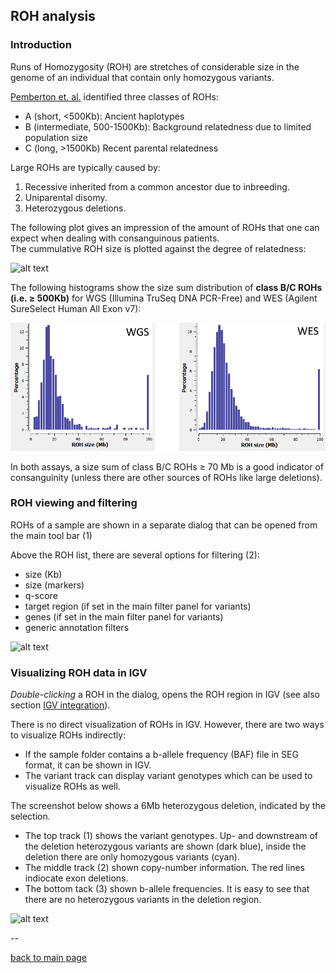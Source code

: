 ## ROH analysis


### Introduction

Runs of Homozygosity (ROH) are stretches of considerable size in the genome of an individual that contain only homozygous variants. 

[Pemberton et. al.](https://www.ncbi.nlm.nih.gov/pubmed/22883143) identified three classes of ROHs:

* A (short, &lt;500Kb): Ancient haplotypes
* B (intermediate, 500-1500Kb): Background relatedness due to limited population size
* C (long, &gt;1500Kb) Recent parental relatedness


Large ROHs are typically caused by:

1. Recessive inherited from a common ancestor due to inbreeding.
2. Uniparental disomy.
3. Heterozygous deletions.

The following plot gives an impression of the amount of ROHs that one can expect when dealing with consanguinous patients.  
The cummulative ROH size is plotted against the degree of relatedness:

![alt text](roh_consanguinity.png)

The following histograms show the size sum distribution of **class B/C ROHs (i.e. &ge; 500Kb)** for WGS (Illumina TruSeq DNA PCR-Free) and WES (Agilent SureSelect Human All Exon v7):

![alt text](roh_distribution.png)

In both assays, a size sum of class B/C ROHs &ge; 70 Mb is a good indicator of consanguinity (unless there are other sources of ROHs like large deletions).

### ROH viewing and filtering

ROHs of a sample are shown in a separate dialog that can be opened from the main tool bar (1)

Above the ROH list, there are several options for filtering (2):

* size (Kb)
* size (markers)
* q-score
* target region (if set in the main filter panel for variants)
* genes (if set in the main filter panel for variants)
* generic annotation filters

![alt text](roh_filtering.png)

### Visualizing ROH data in IGV

*Double-clicking* a ROH in the dialog, opens the ROH region in IGV (see also section [IGV integration](igv_integration.md)).

There is no direct visualization of ROHs in IGV. However, there are two ways to visualize ROHs indirectly:

* If the sample folder contains a b-allele frequency (BAF) file in SEG format, it can be shown in IGV.
* The variant track can display variant genotypes which can be used to visualize ROHs as well.

The screenshot below shows a 6Mb heterozygous deletion, indicated by the selection.  

* The top track (1) shows the variant genotypes. Up- and downstream of the deletion heterozygous variants are shown (dark blue), inside the deletion there are only homozygous variants (cyan).
* The middle track (2) shown copy-number information. The red lines indiocate exon deletions.
* The bottom tack (3) shown  b-allele frequencies. It is easy to see that there are no heterozygous variants in the deletion region.


![alt text](roh_visualization.png)

--

[back to main page](index.md)

